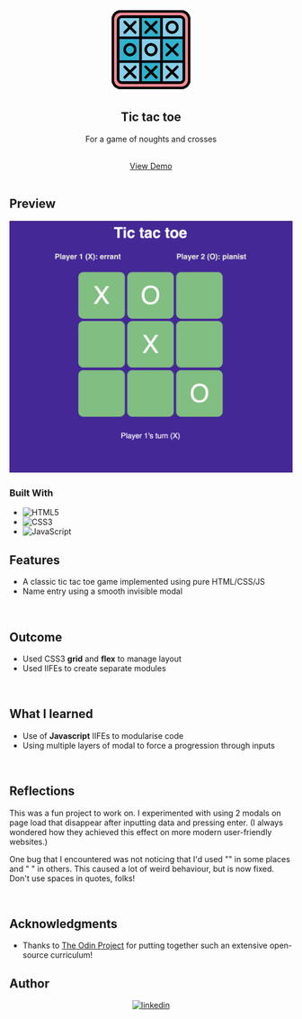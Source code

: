 <div align="center">
    <img src="./assets/images/tic-tac-toe.png" alt="Logo" width="150">

<h2 align="center">Tic tac toe</h2>

  <p align="center">
  For a game of noughts and crosses
  </p>
  <br />
  <a href="https://errantpianist.github.io/odin-tic-tac-toe/">View Demo</a>
  
</div>

<br>

## Preview

<div align="center">
 <img src="./assets/images/preview.png" width="600px">
</div>

### Built With

- ![HTML5](https://img.shields.io/badge/html5-%23E34F26.svg?style=for-the-badge&logo=html5&logoColor=white)
- ![CSS3](https://img.shields.io/badge/css3-%231572B6.svg?style=for-the-badge&logo=css3&logoColor=white)
- ![JavaScript](https://img.shields.io/badge/javascript-%23323330.svg?style=for-the-badge&logo=javascript&logoColor=%23F7DF1E)

## Features

- A classic tic tac toe game implemented using pure HTML/CSS/JS
- Name entry using a smooth invisible modal

<br>

## Outcome

- Used CSS3 **grid** and **flex** to manage layout
- Used IIFEs to create separate modules

<br>

## What I learned

- Use of **Javascript** IIFEs to modularise code
- Using multiple layers of modal to force a progression through inputs

<br>

## Reflections

This was a fun project to work on. I experimented with using 2 modals on page load that disappear after inputting data and pressing enter. (I always wondered how they achieved this effect on more modern user-friendly websites.)

One bug that I encountered was not noticing that I'd used "" in some places and " " in others. This caused a lot of weird behaviour, but is now fixed. Don't use spaces in quotes, folks!

<br>

## Acknowledgments

- Thanks to [The Odin Project](https://www.theodinproject.com/) for putting together such an extensive open-source curriculum!
  <br>

<!-- CONTACT -->

## Author

<div align="center">

<a href="https://www.linkedin.com/in/yu-zhou-z-16907521a/" target="_blank">
<img src="https://img.shields.io/badge/linkedin: Yu Zhou Zhang-%2300acee.svg?color=405DE6&style=for-the-badge&logo=linkedin&logoColor=white" alt=linkedin style="margin-bottom: 5px;"/>
</a>

</div>
